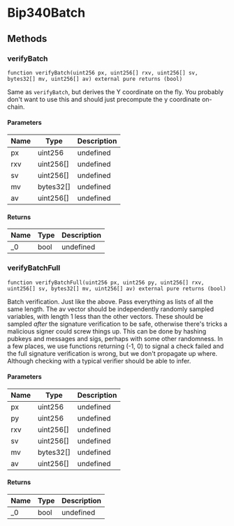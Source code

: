 # Bip340Batch









## Methods

### verifyBatch

```solidity
function verifyBatch(uint256 px, uint256[] rxv, uint256[] sv, bytes32[] mv, uint256[] av) external pure returns (bool)
```

Same as `verifyBatch`, but derives the Y coordinate on the fly.  You probably don&#39;t want to use this and should just precompute the y coordinate on-chain.



#### Parameters

| Name | Type | Description |
|---|---|---|
| px | uint256 | undefined |
| rxv | uint256[] | undefined |
| sv | uint256[] | undefined |
| mv | bytes32[] | undefined |
| av | uint256[] | undefined |

#### Returns

| Name | Type | Description |
|---|---|---|
| _0 | bool | undefined |

### verifyBatchFull

```solidity
function verifyBatchFull(uint256 px, uint256 py, uint256[] rxv, uint256[] sv, bytes32[] mv, uint256[] av) external pure returns (bool)
```

Batch verification.  Just like the above.  Pass everything as lists of all the same length. The av vector should be independently randomly sampled variables, with length 1 less than the other vectors.  These should be sampled *after* the signature verification to be safe, otherwise there&#39;s tricks a malicious signer could screw things up.  This can be done by hashing pubkeys and messages and sigs, perhaps with some other randomness. In a few places, we use functions returning (-1, 0) to signal a check failed and the full signature verification is wrong, but we don&#39;t propagate up where.  Although checking with a typical verifier should be able to infer.



#### Parameters

| Name | Type | Description |
|---|---|---|
| px | uint256 | undefined |
| py | uint256 | undefined |
| rxv | uint256[] | undefined |
| sv | uint256[] | undefined |
| mv | bytes32[] | undefined |
| av | uint256[] | undefined |

#### Returns

| Name | Type | Description |
|---|---|---|
| _0 | bool | undefined |




